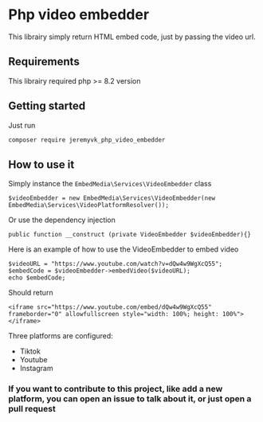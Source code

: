 # Php video embedder

This librairy simply return HTML embed code, just by passing the video url.

## Requirements
This librairy required php >= 8.2 version

## Getting started

Just run 
```sh
composer require jeremyvk_php_video_embedder
```

## How to use it

Simply instance the `EmbedMedia\Services\VideoEmbedder` class
```
$videoEmbedder = new EmbedMedia\Services\VideoEmbedder(new EmbedMedia\Services\VideoPlatformResolver());
```

Or use the dependency injection
```
public function __construct (private VideoEmbedder $videoEmbedder){}
```

Here is an example of how to use the VideoEmbedder to embed video
```
$videoURL = "https://www.youtube.com/watch?v=dQw4w9WgXcQ55";
$embedCode = $videoEmbedder->embedVideo($videoURL);
echo $embedCode;
```

Should return 
```
<iframe src="https://www.youtube.com/embed/dQw4w9WgXcQ55" frameborder="0" allowfullscreen style="width: 100%; height: 100%"></iframe>
```
Three platforms are configured:

- Tiktok
- Youtube
- Instagram

### If you want to contribute to this project, like add a new platform, you can open an issue to talk about it, or just open a pull request